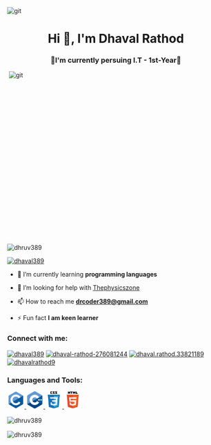 
 <img   src="https://cdna.artstation.com/p/assets/images/images/021/720/920/original/pixel-jeff-mario.gif?1572709433" alt="git" height="450" width="1200px"  >
<h1 align="center">Hi 👋, I'm Dhaval Rathod</h1>
<h3 align="center">🔴I'm currently persuing I.T - 1st-Year🌈</h3>

 <img  align="right" src="https://camo.githubusercontent.com/5ddf73ad3a205111cf8c686f687fc216c2946a75005718c8da5b837ad9de78c9/68747470733a2f2f7468756d62732e6766796361742e636f6d2f4576696c4e657874446576696c666973682d736d616c6c2e676966" alt="git" height="400" width="500px"  >

<p align="left"> <img src="https://komarev.com/ghpvc/?username=dhruv389&label=Profile%20views&color=0e75b6&style=flat" alt="dhruv389" /> </p>


<p align="left"> <a href="https://twitter.com/dhaval389" target="blank"><img src="https://img.shields.io/twitter/follow/dhaval389?logo=twitter&style=for-the-badge" alt="dhaval389" /></a> </p>

- 🌱 I’m currently learning **programming languages**

- 🤝 I’m looking for help with [Thephysicszone](https://thephysicszone.000webhostapp.com/)

- 📫 How to reach me **drcoder389@gmail.com**

- ⚡ Fun fact **I am keen learner**

<h3 align="left">Connect with me:</h3>
<p align="left">
<a href="https://twitter.com/dhaval389" target="blank"><img align="center" src="https://raw.githubusercontent.com/rahuldkjain/github-profile-readme-generator/master/src/images/icons/Social/twitter.svg" alt="dhaval389" height="30" width="40" /></a>
<a href="https://linkedin.com/in/dhaval-rathod-276081244" target="blank"><img align="center" src="https://raw.githubusercontent.com/rahuldkjain/github-profile-readme-generator/master/src/images/icons/Social/linked-in-alt.svg" alt="dhaval-rathod-276081244" height="30" width="40" /></a>
<a href="https://fb.com/dhaval.rathod.33821189" target="blank"><img align="center" src="https://raw.githubusercontent.com/rahuldkjain/github-profile-readme-generator/master/src/images/icons/Social/facebook.svg" alt="dhaval.rathod.33821189" height="30" width="40" /></a>
<a href="https://instagram.com/dhavalrathod9" target="blank"><img align="center" src="https://raw.githubusercontent.com/rahuldkjain/github-profile-readme-generator/master/src/images/icons/Social/instagram.svg" alt="dhavalrathod9" height="30" width="40" /></a>

</p>

<h3 align="left">Languages and Tools:</h3>
<p align="left"> <a href="https://www.cprogramming.com/" target="_blank" rel="noreferrer"> <img src="https://raw.githubusercontent.com/devicons/devicon/master/icons/c/c-original.svg" alt="c" width="40" height="40"/> </a> <a href="https://www.w3schools.com/cpp/" target="_blank" rel="noreferrer"> <img src="https://raw.githubusercontent.com/devicons/devicon/master/icons/cplusplus/cplusplus-original.svg" alt="cplusplus" width="40" height="40"/> </a> <a href="https://www.w3schools.com/css/" target="_blank" rel="noreferrer"> <img src="https://raw.githubusercontent.com/devicons/devicon/master/icons/css3/css3-original-wordmark.svg" alt="css3" width="40" height="40"/> </a> <a href="https://www.w3.org/html/" target="_blank" rel="noreferrer"> <img src="https://raw.githubusercontent.com/devicons/devicon/master/icons/html5/html5-original-wordmark.svg" alt="html5" width="40" height="40"/> </a> </p>

<p><img align="center" src="https://github-readme-stats.vercel.app/api/top-langs?username=dhruv389&show_icons=true&locale=en&layout=compact" alt="dhruv389" /></p>

<p><img align="center" src="https://github-readme-streak-stats.herokuapp.com/?user=dhruv389&" alt="dhruv389" /></p>
